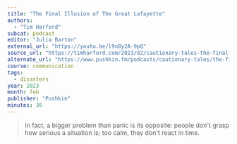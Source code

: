 ```yaml
---
title: "The Final Illusion of The Great Lafayette"
authors:
  - "Tim Harford"
subcat: podcast
editor: "Julia Barton"
external_url: "https://youtu.be/l9n8y2A-9pQ"
source_url: "https://timharford.com/2023/02/cautionary-tales-the-final-illusion-of-the-great-lafayette/"
alternate_url: "https://www.pushkin.fm/podcasts/cautionary-tales/the-final-illusion-of-the-great-lafayette"
course: communication
tags:
  - disasters
year: 2023
month: feb
publisher: "Pushkin"
minutes: 36
---
```


> In fact, a bigger problem than panic is its opposite: people don't grasp how serious a situation is; too calm, they don't react in time.
